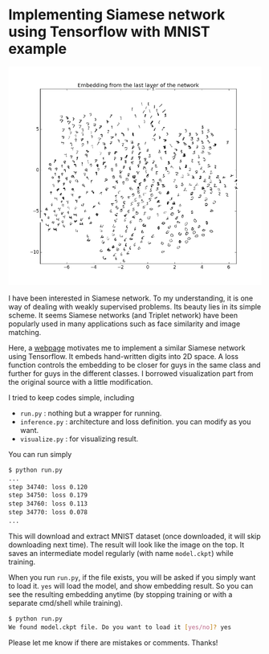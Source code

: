 # Implementing Siamese network using Tensorflow with MNIST example

<p align="center"> <img src="./result.png" width="550"> </p>

I have been interested in Siamese network. To my understanding, it is one way of dealing with weakly supervised problems. Its beauty lies in its simple scheme. It seems Siamese networks (and Triplet network) have been popularly used in many applications such as face similarity and image matching.

Here, a [webpage](http://andersbll.github.io/deeppy-website/examples/) motivates me to implement a similar Siamese network using Tensorflow. It embeds hand-written digits into 2D space. A loss function controls the embedding to be closer for guys in the same class and further for guys in the different classes. I borrowed visualization part from the original source with a little modification.

I tried to keep codes simple, including

* `run.py` : nothing but a wrapper for running.
* `inference.py` :  architecture and loss definition. you can modify as you want.
* `visualize.py` : for visualizing result.

You can run simply

```bash
$ python run.py
...
step 34740: loss 0.120
step 34750: loss 0.179
step 34760: loss 0.113
step 34770: loss 0.078
...
```
This will download and extract MNIST dataset (once downloaded, it will skip downloading next time). The result will look like the image on the top. It saves an intermediate model regularly (with name `model.ckpt`) while training. 

When you run `run.py`, if the file exists, you will be asked if you simply want to load it. `yes` will load the model, and show embedding result. So you can see the resulting embedding anytime (by stopping training or with a separate cmd/shell while training).

```bash
$ python run.py
We found model.ckpt file. Do you want to load it [yes/no]? yes
```

Please let me know if there are mistakes or comments. Thanks!